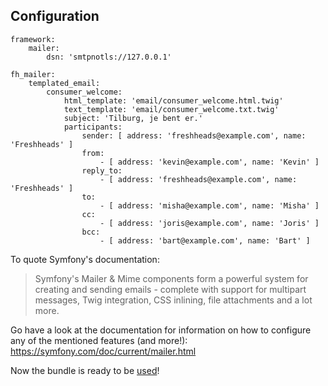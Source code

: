 Configuration
-------------
```
framework:
    mailer:
        dsn: 'smtpnotls://127.0.0.1'

fh_mailer:
    templated_email:
        consumer_welcome:
            html_template: 'email/consumer_welcome.html.twig'
            text_template: 'email/consumer_welcome.txt.twig'
            subject: 'Tilburg, je bent er.'
            participants:
                sender: [ address: 'freshheads@example.com', name: 'Freshheads' ]
                from:
                    - [ address: 'kevin@example.com', name: 'Kevin' ]
                reply_to:
                    - [ address: 'freshheads@example.com', name: 'Freshheads' ]
                to:
                    - [ address: 'misha@example.com', name: 'Misha' ]
                cc:
                    - [ address: 'joris@example.com', name: 'Joris' ]
                bcc:
                    - [ address: 'bart@example.com', name: 'Bart' ]          
```

To quote Symfony's documentation:
> Symfony's Mailer & Mime components form a powerful system for creating and sending emails - complete with support for multipart messages, Twig integration, CSS inlining, file attachments and a lot more.

Go have a look at the documentation for information on how to configure any of the mentioned features (and more!): https://symfony.com/doc/current/mailer.html

Now the bundle is ready to be [used](usage.md)!
